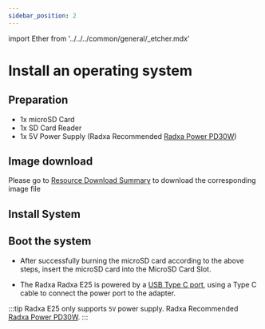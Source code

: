 ```yaml
---
sidebar_position: 2
---
```


import Ether from '../../../common/general/\_etcher.mdx'

# Install an operating system

## Preparation

- 1x microSD Card
- 1x SD Card Reader
- 1x 5V Power Supply (Radxa Recommended [Radxa Power PD30W](/rock3/e25/accessories/pd_30w))

## Image download

Please go to [Resource Download Summary](/rock3/images.md) to download the corresponding image file

## Install System

<Ether model="e25" />

## Boot the system

- After successfully burning the microSD card according to the above steps, insert the microSD card into the MicroSD Card Slot.

- The Radxa Radxa E25 is powered by a [USB Type C port](/rock3/e25/README.md), using a Type C cable to connect the power port to the adapter.

:::tip
Radxa E25 only supports `5V` power supply. Radxa Recommended [Radxa Power PD30W](/rock3/e25/accessories/pd_30w).
:::
